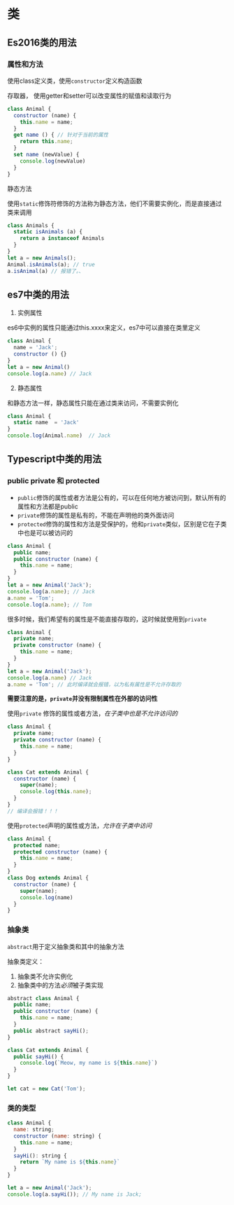 # 类

## Es2016类的用法

### 属性和方法

使用class定义类，使用`constructor`定义构造函数


存取器， 使用getter和setter可以改变属性的赋值和读取行为

````javascript
class Animal {
  constructor (name) {
    this.name = name;
  }
  get name () { // 针对于当前的属性
    return this.name;
  }
  set name (newValue) {
    console.log(newValue)
  }
}
````

静态方法

使用`static`修饰符修饰的方法称为静态方法，他们不需要实例化，而是直接通过类来调用

````javascript
class Animals {
  static isAnimals (a) {
    return a instanceof Animals
  }
}
let a = new Animals();
Animal.isAnimals(a); // true
a.isAnimal(a) // 报错了。、
````

## es7中类的用法

1. 实例属性

es6中实例的属性只能通过this.xxxx来定义，es7中可以直接在类里定义
````javascript
class Animal {
  name = 'Jack';
  constructor () {}
}
let a = new Animal()
console.log(a.name) // Jack
````

2. 静态属性

和静态方法一样，静态属性只能在通过类来访问，不需要实例化

````javascript
class Animal {
  static name  = 'Jack'
}
console.log(Animal.name)  // Jack
````

## Typescript中类的用法

### public  private 和 protected

* `public`修饰的属性或者方法是公有的，可以在任何地方被访问到，默认所有的属性和方法都是public
* `private`修饰的属性是私有的，不能在声明他的类外面访问
* `protected`修饰的属性和方法是受保护的，他和`private`类似，区别是它在子类中也是可以被访问的

````javascript
class Animal {
  public name;
  public constructor (name) {
    this.name = name;
  }
}
let a = new Animal('Jack');
console.log(a.name); // Jack
a.name = 'Tom';
console.log(a.name); // Tom
````

很多时候，我们希望有的属性是不能直接存取的，这时候就使用到`private`
````javascript
class Animal {
  private name;
  private constructor (name) {
    this.name = name;
  }
}
let a = new Animal('Jack');
console.log(a.name) // Jack
a.name = 'Tom'; // 此时编译就会报错，以为私有属性是不允许存取的
````
**需要注意的是，`private`并没有限制属性在外部的访问性**


使用`private` 修饰的属性或者方法，*在子类中也是不允许访问的*
````javascript
class Animal {
  private name;
  private constructor (name) {
    this.name = name;
  }
}

class Cat extends Animal {
  constructor (name) {
    super(name);
    console.log(this.name);
  }
}
// 编译会报错！！！
````


使用`protected`声明的属性或方法，*允许在子类中访问*
````javascript
class Animal {
  protected name;
  protected constructor (name) {
    this.name = name;
  }
}
class Dog extends Animal {
  constructor (name) {
    super(name);
    console.log(name)
  }
}
````


###  抽象类

`abstract`用于定义抽象类和其中的抽象方法

抽象类定义：
1. 抽象类不允许实例化
2. 抽象类中的方法*必须*被子类实现

````javascript
abstract class Animal {
  public name;
  public constructor (name) {
    this.name = name;
  }
  public abstract sayHi();
}

class Cat extends Animal {
  public sayHi() {
    console.log(`Meow, my name is ${this.name}`)
  }
}

let cat = new Cat('Tom');
````


### 类的类型

````javascript
class Animal {
  name: string;
  constructor (name: string) {
    this.name = name;
  }
  sayHi(): string {
    return `My name is ${this.name}`
  }
}

let a = new Animal('Jack');
console.log(a.sayHi()); // My name is Jack;
````

